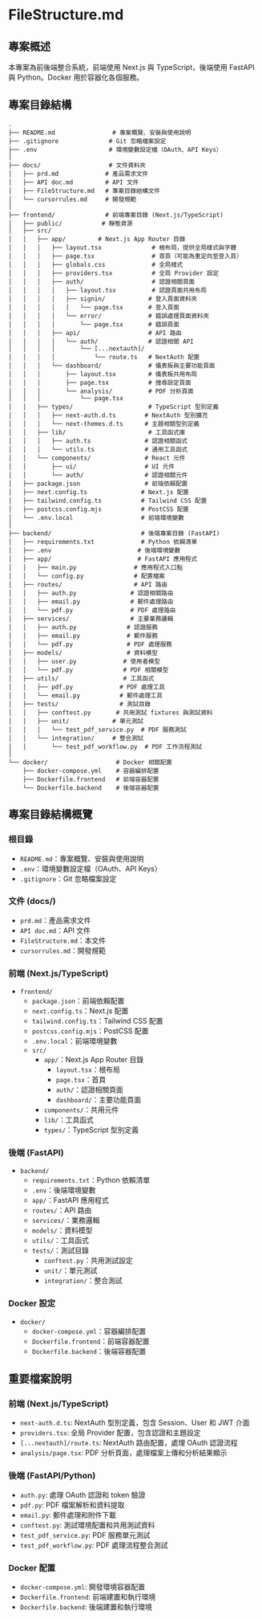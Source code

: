 # FileStructure.md

## 專案概述

本專案為前後端整合系統，前端使用 Next.js 與 TypeScript，後端使用 FastAPI 與 Python。Docker 用於容器化各個服務。

## 專案目錄結構

```
.
├── README.md                # 專案概覽、安裝與使用說明
├── .gitignore              # Git 忽略檔案設定
├── .env                    # 環境變數設定檔（OAuth、API Keys）
│
├── docs/                   # 文件資料夾
│   ├── prd.md             # 產品需求文件
│   ├── API doc.md         # API 文件
│   ├── FileStructure.md   # 專案目錄結構文件
│   └── cursorrules.md     # 開發規範
│
├── frontend/              # 前端專案目錄 (Next.js/TypeScript)
│   ├── public/           # 靜態資源
│   ├── src/
│   │   ├── app/         # Next.js App Router 目錄
│   │   │   ├── layout.tsx              # 根布局，提供全局樣式與字體
│   │   │   ├── page.tsx                # 首頁（可能為重定向至登入頁）
│   │   │   ├── globals.css             # 全局樣式
│   │   │   ├── providers.tsx           # 全局 Provider 設定
│   │   │   ├── auth/                   # 認證相關頁面
│   │   │   │   ├── layout.tsx          # 認證頁面共用布局
│   │   │   │   ├── signin/            # 登入頁面資料夾
│   │   │   │   │   └── page.tsx       # 登入頁面
│   │   │   │   └── error/             # 錯誤處理頁面資料夾
│   │   │   │       └── page.tsx       # 錯誤頁面
│   │   │   ├── api/                   # API 路由
│   │   │   │   └── auth/              # 認證相關 API
│   │   │   │       └── [...nextauth]/
│   │   │   │           └── route.ts   # NextAuth 配置
│   │   │   └── dashboard/             # 儀表板與主要功能頁面
│   │   │       ├── layout.tsx         # 儀表板共用布局
│   │   │       ├── page.tsx           # 搜尋設定頁面
│   │   │       └── analysis/          # PDF 分析頁面
│   │   │           └── page.tsx
│   │   ├── types/                     # TypeScript 型別定義
│   │   │   ├── next-auth.d.ts        # NextAuth 型別擴充
│   │   │   └── next-themes.d.ts      # 主題相關型別定義
│   │   ├── lib/                       # 工具函式庫
│   │   │   ├── auth.ts               # 認證相關函式
│   │   │   └── utils.ts              # 通用工具函式
│   │   └── components/               # React 元件
│   │       ├── ui/                   # UI 元件
│   │       └── auth/                 # 認證相關元件
│   ├── package.json                  # 前端依賴配置
│   ├── next.config.ts               # Next.js 配置
│   ├── tailwind.config.ts           # Tailwind CSS 配置
│   ├── postcss.config.mjs           # PostCSS 配置
│   └── .env.local                   # 前端環境變數
│
├── backend/                         # 後端專案目錄 (FastAPI)
│   ├── requirements.txt             # Python 依賴清單
│   ├── .env                        # 後端環境變數
│   ├── app/                        # FastAPI 應用程式
│   │   ├── main.py                # 應用程式入口點
│   │   └── config.py              # 配置檔案
│   ├── routes/                    # API 路由
│   │   ├── auth.py               # 認證相關路由
│   │   ├── email.py              # 郵件處理路由
│   │   └── pdf.py                # PDF 處理路由
│   ├── services/                 # 主要業務邏輯
│   │   ├── auth.py              # 認證服務
│   │   ├── email.py             # 郵件服務
│   │   └── pdf.py               # PDF 處理服務
│   ├── models/                  # 資料模型
│   │   ├── user.py             # 使用者模型
│   │   └── pdf.py              # PDF 相關模型
│   ├── utils/                  # 工具函式
│   │   ├── pdf.py             # PDF 處理工具
│   │   └── email.py           # 郵件處理工具
│   ├── tests/                 # 測試目錄
│   │   ├── conftest.py       # 共用測試 fixtures 與測試資料
│   │   ├── unit/            # 單元測試
│   │   │   └── test_pdf_service.py  # PDF 服務測試
│   │   └── integration/     # 整合測試
│   │       └── test_pdf_workflow.py  # PDF 工作流程測試
│
└── docker/                   # Docker 相關配置
    ├── docker-compose.yml    # 容器編排配置
    ├── Dockerfile.frontend   # 前端容器配置
    └── Dockerfile.backend    # 後端容器配置
```

## 專案目錄結構概覽

### 根目錄
- `README.md`：專案概覽、安裝與使用說明
- `.env`：環境變數設定檔（OAuth、API Keys）
- `.gitignore`：Git 忽略檔案設定

### 文件 (docs/)
- `prd.md`：產品需求文件
- `API doc.md`：API 文件
- `FileStructure.md`：本文件
- `cursorrules.md`：開發規範

### 前端 (Next.js/TypeScript)
- `frontend/`
  - `package.json`：前端依賴配置
  - `next.config.ts`：Next.js 配置
  - `tailwind.config.ts`：Tailwind CSS 配置
  - `postcss.config.mjs`：PostCSS 配置
  - `.env.local`：前端環境變數
  - `src/`
    - `app/`：Next.js App Router 目錄
      - `layout.tsx`：根布局
      - `page.tsx`：首頁
      - `auth/`：認證相關頁面
      - `dashboard/`：主要功能頁面
    - `components/`：共用元件
    - `lib/`：工具函式
    - `types/`：TypeScript 型別定義

### 後端 (FastAPI)
- `backend/`
  - `requirements.txt`：Python 依賴清單
  - `.env`：後端環境變數
  - `app/`：FastAPI 應用程式
  - `routes/`：API 路由
  - `services/`：業務邏輯
  - `models/`：資料模型
  - `utils/`：工具函式
  - `tests/`：測試目錄
    - `conftest.py`：共用測試設定
    - `unit/`：單元測試
    - `integration/`：整合測試

### Docker 設定
- `docker/`
  - `docker-compose.yml`：容器編排配置
  - `Dockerfile.frontend`：前端容器配置
  - `Dockerfile.backend`：後端容器配置

## 重要檔案說明

### 前端 (Next.js/TypeScript)
- `next-auth.d.ts`: NextAuth 型別定義，包含 Session、User 和 JWT 介面
- `providers.tsx`: 全局 Provider 配置，包含認證和主題設定
- `[...nextauth]/route.ts`: NextAuth 路由配置，處理 OAuth 認證流程
- `analysis/page.tsx`: PDF 分析頁面，處理檔案上傳和分析結果顯示

### 後端 (FastAPI/Python)
- `auth.py`: 處理 OAuth 認證和 token 驗證
- `pdf.py`: PDF 檔案解析和資料提取
- `email.py`: 郵件處理和附件下載
- `conftest.py`: 測試環境配置和共用測試資料
- `test_pdf_service.py`: PDF 服務單元測試
- `test_pdf_workflow.py`: PDF 處理流程整合測試

### Docker 配置
- `docker-compose.yml`: 開發環境容器配置
- `Dockerfile.frontend`: 前端建置和執行環境
- `Dockerfile.backend`: 後端建置和執行環境
